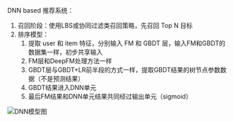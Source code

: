 DNN based 推荐系统：

1. 召回阶段：使用LBS或协同过滤类召回策略，先召回 Top N 目标
2. 排序模型：
   1. 提取 user 和 item 特征，分别输入 FM 和 GBDT 层，输入FM和GBDT的数据集一样，初步共享输入
   2. FM层和DeepFM处理方法一样
   3. GBDT层与GBDT+LR前半段的方式一样，提取GBDT结果的树节点参数数据（不是预测结果）
   4. GBDT结果进入DNN单元
   5. 最后FM结果和DNN单元结果共同经过输出单元（sigmoid）



![DNN模型图](/DNN模型图.jpg)